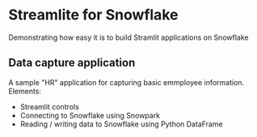 # Streamlite for Snowflake
Demonstrating how easy it is to build Stramlit applications on Snowflake

## Data capture application
A sample "HR" application for capturing basic emmployee information.
Elements:
* Streamlit controls
* Connecting to Snowflake using Snowpark
* Reading / writing data to Snowflake using Python DataFrame
